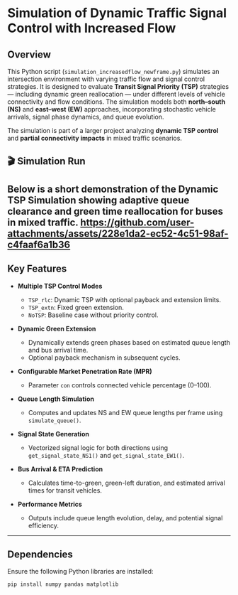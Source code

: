 # Simulation of Dynamic Traffic Signal Control with Increased Flow

## Overview
This Python script (`simulation_increasedflow_newframe.py`) simulates an intersection environment with varying traffic flow and signal control strategies. It is designed to evaluate **Transit Signal Priority (TSP)** strategies — including dynamic green reallocation — under different levels of vehicle connectivity and flow conditions. The simulation models both **north–south (NS)** and **east–west (EW)** approaches, incorporating stochastic vehicle arrivals, signal phase dynamics, and queue evolution.

The simulation is part of a larger project analyzing **dynamic TSP control** and **partial connectivity impacts** in mixed traffic scenarios.

## 🎬 Simulation Run
Below is a short demonstration of the **Dynamic TSP Simulation** showing adaptive queue clearance and green time reallocation for buses in mixed traffic.
https://github.com/user-attachments/assets/228e1da2-ec52-4c51-98af-c4faaf6a1b36
---

## Key Features

- **Multiple TSP Control Modes**
  - `TSP_rlc`: Dynamic TSP with optional payback and extension limits.
  - `TSP_extn`: Fixed green extension.
  - `NoTSP`: Baseline case without priority control.

- **Dynamic Green Extension**
  - Dynamically extends green phases based on estimated queue length and bus arrival time.
  - Optional payback mechanism in subsequent cycles.

- **Configurable Market Penetration Rate (MPR)**
  - Parameter `con` controls connected vehicle percentage (0–100).

- **Queue Length Simulation**
  - Computes and updates NS and EW queue lengths per frame using `simulate_queue()`.

- **Signal State Generation**
  - Vectorized signal logic for both directions using `get_signal_state_NS1()` and `get_signal_state_EW1()`.

- **Bus Arrival & ETA Prediction**
  - Calculates time-to-green, green-left duration, and estimated arrival times for transit vehicles.

- **Performance Metrics**
  - Outputs include queue length evolution, delay, and potential signal efficiency.

---

## Dependencies

Ensure the following Python libraries are installed:

```bash
pip install numpy pandas matplotlib

